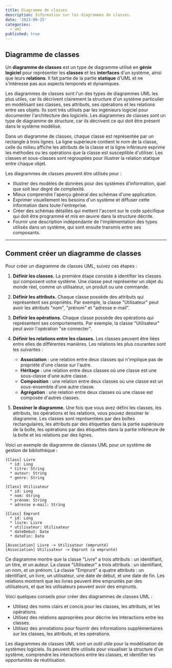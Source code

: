 ```yaml
---
title: Diagramme de classes
description: Information sur les diagrammes de classes.
date: '2023-09-25'
categories:
  - uml
published: true
---
```


## Diagramme de classes

Un **diagramme de classes** est un type de diagramme utilisé en **génie logiciel** pour représenter les **classes** et les **interfaces** d'un système, ainsi que leurs **relations**. Il fait partie de la partie **statique** d'UML et ne s'intéresse pas aux aspects temporels et dynamiques.

Les diagrammes de classes sont l'un des types de diagrammes UML les plus utiles, car ils décrivent clairement la structure d'un système particulier en modélisant ses classes, ses attributs, ses opérations et les relations entre ses objets. Ils sont très utilisés par les ingénieurs logiciel pour documenter l'architecture des logiciels. Les diagrammes de classes sont un type de diagramme de structure, car ils décrivent ce qui doit être présent dans le système modélisé.

Dans un diagramme de classes, chaque classe est représentée par un rectangle à trois lignes. La ligne supérieure contient le nom de la classe, celle du milieu affiche les attributs de la classe et la ligne inférieure exprime les méthodes ou les opérations que la classe est susceptible d'utiliser. Les classes et sous-classes sont regroupées pour illustrer la relation statique entre chaque objet.

Les diagrammes de classes peuvent être utilisés pour :
- Illustrer des modèles de données pour des systèmes d'information, quel que soit leur degré de complexité.
- Mieux comprendre l'aperçu général des schémas d'une application.
- Exprimer visuellement les besoins d'un système et diffuser cette information dans toute l'entreprise.
- Créer des schémas détaillés qui mettent l'accent sur le code spécifique qui doit être programmé et mis en œuvre dans la structure décrite.
- Fournir une description indépendante de l'implémentation des types utilisés dans un système, qui sont ensuite transmis entre ses composants.

---

## Comment créer un diagramme de classes

Pour créer un diagramme de classes UML, suivez ces étapes :

1. **Définir les classes.** La première étape consiste à identifier les classes qui composent votre système. Une classe peut représenter un objet du monde réel, comme un utilisateur, un produit ou une commande.

2. **Définir les attributs.** Chaque classe possède des attributs qui représentent ses propriétés. Par exemple, la classe "Utilisateur" peut avoir les attributs "nom", "prénom" et "adresse e-mail".

3. **Définir les opérations.** Chaque classe possède des opérations qui représentent ses comportements. Par exemple, la classe "Utilisateur" peut avoir l'opération "se connecter".

4. **Définir les relations entre les classes.** Les classes peuvent être liées entre elles de différentes manières. Les relations les plus courantes sont les suivantes :

    * **Association** : une relation entre deux classes qui n'implique pas de propriété d'une classe sur l'autre.
    * **Héritage** : une relation entre deux classes où une classe est une sous-classe d'une autre classe.
    * **Composition** : une relation entre deux classes où une classe est un sous-ensemble d'une autre classe.
    * **Agrégation** : une relation entre deux classes où une classe est composée d'autres classes.

5. **Dessiner le diagramme.** Une fois que vous avez défini les classes, les attributs, les opérations et les relations, vous pouvez dessiner le diagramme. Les classes sont représentées par des boîtes rectangulaires, les attributs par des étiquettes dans la partie supérieure de la boîte, les opérations par des étiquettes dans la partie inférieure de la boîte et les relations par des lignes.

Voici un exemple de diagramme de classes UML pour un système de gestion de bibliothèque :

```
[Class] Livre
  * id: Long
  * titre: String
  * auteur: String
  * genre: String

[Class] Utilisateur
  * id: Long
  * nom: String
  * prénom: String
  * adresse e-mail: String

[Class] Emprunt
  * id: Long
  * livre: Livre
  * utilisateur: Utilisateur
  * dateDebut: Date
  * dateFin: Date

[Association] Livre -> Utilisateur (emprunté)
[Association] Utilisateur -> Emprunt (a emprunté)
```

Ce diagramme montre que la classe "Livre" a trois attributs : un identifiant, un titre, et un auteur. La classe "Utilisateur" a trois attributs : un identifiant, un nom, et un prénom. La classe "Emprunt" a quatre attributs : un identifiant, un livre, un utilisateur, une date de début, et une date de fin. Les relations montrent que les livres peuvent être empruntés par des utilisateurs, et que les utilisateurs peuvent avoir des emprunts.

Voici quelques conseils pour créer des diagrammes de classes UML :

* Utilisez des noms clairs et concis pour les classes, les attributs, et les opérations.
* Utilisez des relations appropriées pour décrire les interactions entre les classes.
* Utilisez des annotations pour fournir des informations supplémentaires sur les classes, les attributs, et les opérations.

Les diagrammes de classes UML sont un outil utile pour la modélisation de systèmes logiciels. Ils peuvent être utilisés pour visualiser la structure d'un système, comprendre les interactions entre les classes, et identifier les opportunités de réutilisation.